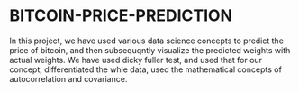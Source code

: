 # BITCOIN-PRICE-PREDICTION
In this project, we have used various data science concepts to predict the price of bitcoin, and then subsequqntly visualize the predicted weights with actual weights. We have used dicky fuller test, and used that for our concept, differentiated the whle data, used the mathematical concepts of autocorrelation and covariance.
